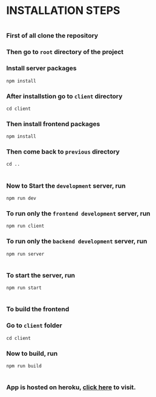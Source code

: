 # INSTALLATION STEPS

#

### First of all clone the repository

### Then go to `root` directory of the project

### Install server packages

```
npm install
```

### After installstion go to `client` directory

```
cd client
```

### Then install frontend packages

```
npm install
```

### Then come back to `previous` directory

```
cd ..
```

#

### Now to Start the `development` server, run

```
npm run dev
```

### To run only the `frontend development` server, run

```
npm run client
```

### To run only the `backend development` server, run

```
npm run server
```

#

### To start the server, run

```
npm run start
```

#

### To build the frontend

### Go to `client` folder

```
cd client
```

### Now to build, run

```
npm run build
```

#

### App is hosted on heroku, [click here](https://student-cell-project.herokuapp.com/) to visit.
